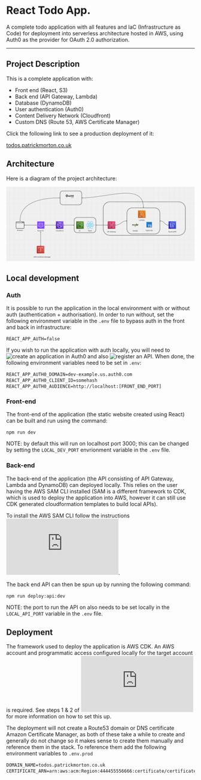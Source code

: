 # React Todo App.

A complete todo application with all features and IaC (Infrastructure as Code) for deployment into serverless architecture hosted in AWS, using Auth0 as the provider for OAuth 2.0 authorization.

---

## Project Description

This is a complete application with:

- Front end (React, S3)
- Back end (API Gateway, Lambda)
- Database (DynamoDB)
- User authentication (Auth0)
- Content Delivery Network (Cloudfront)
- Custom DNS (Route 53, AWS Certificate Manager)

Click the following link to see a production deployment of it:

[todos.patrickmorton.co.uk](https://todos.patrickmorton.co.uk)

## Architecture

Here is a diagram of the project architecture:

![](./architecture.png)

## Local development

### Auth

It is possible to run the application in the local environment with or without auth (authentication + authorisation). In order to run without, set the following environment variable in the `.env` file to bypass auth in the front and back in infrastructure:

```
REACT_APP_AUTH=false
```

If you wish to run the application with auth locally, you will need to ![create an application in Auth0](https://auth0.com/docs/get-started/auth0-overview/create-applications) and also ![register an API](https://auth0.com/docs/get-started/auth0-overview/set-up-apis). When done, the following environment variables need to be set in `.env`:

```
REACT_APP_AUTH0_DOMAIN=dev-example.us.auth0.com
REACT_APP_AUTH0_CLIENT_ID=somehash
REACT_APP_AUTH0_AUDIENCE=http://localhost:[FRONT_END_PORT]
```

### Front-end

The front-end of the application (the static website created using React) can be built and run using the command:

```
npm run dev
```

NOTE: by default this will run on localhost port 3000; this can be changed by setting the `LOCAL_DEV_PORT` envrionment variable in the `.env` file.

### Back-end

The back-end of the application (the API consisting of API Gateway, Lambda and DynamoDB) can deployed locally. This relies on the user having the AWS SAM CLI installed (SAM is a different framework to CDK, which is used to deploy the application into AWS, however it can still use CDK generated cloudformation templates to build local APIs). 

To install the AWS SAM CLI follow the instructions ![here](https://docs.aws.amazon.com/serverless-application-model/latest/developerguide/install-sam-cli.html).


The back end API can then be spun up by running the following command:

```
npm run deploy:api:dev
```

NOTE: the port to run the API on also needs to be set locally in the `LOCAL_API_PORT` variable in the `.env` file. 

## Deployment

The framework used to deploy the application is AWS CDK. An AWS account and programmatic access configured locally for the target account is required. See steps 1 & 2 of ![this guide](https://docs.aws.amazon.com/cdk/v2/guide/getting_started.html#getting_started_auth) for more information on how to set this up. 

The deployment will not create a Route53 domain or DNS certificate Amazon Certificate Manager, as both of these take a while to create and generally do not change so it makes sense to create them manually and reference them in the stack. To reference them add the following environment variables to `.env.prod`

```
DOMAIN_NAME=todos.patrickmorton.co.uk
CERTIFICATE_ARN=arn:aws:acm:Region:444455556666:certificate/certificate_ID
```